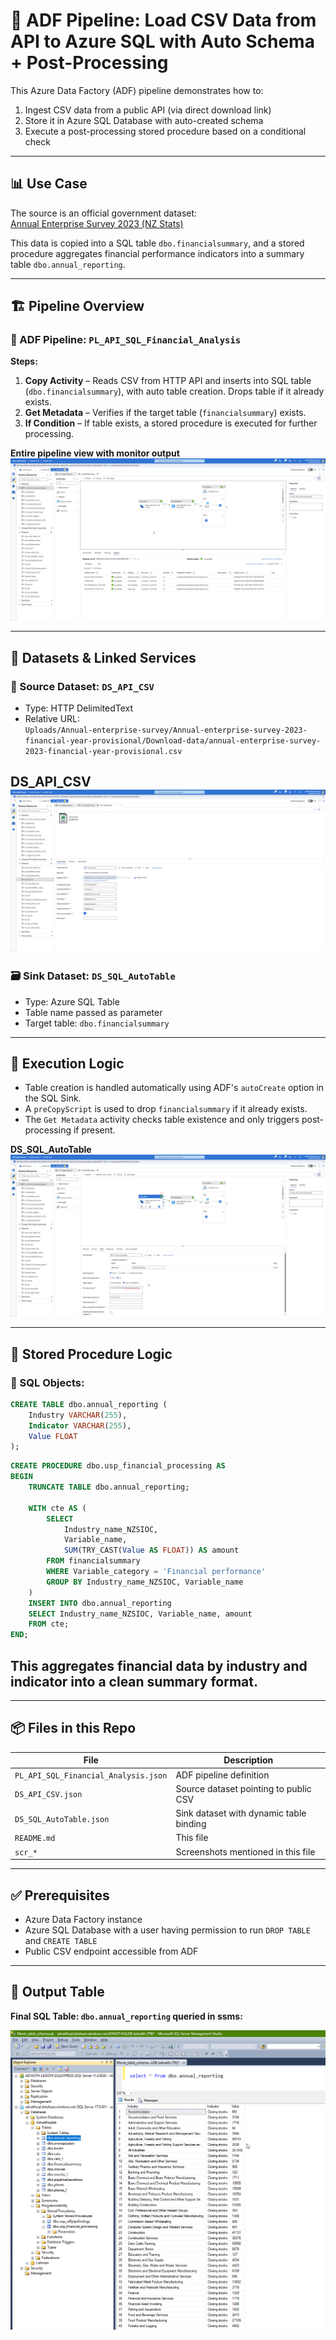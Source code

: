 # 🚀 ADF Pipeline: Load CSV Data from API to Azure SQL with Auto Schema + Post-Processing

This Azure Data Factory (ADF) pipeline demonstrates how to:

1. Ingest CSV data from a public API (via direct download link)
2. Store it in Azure SQL Database with auto-created schema
3. Execute a post-processing stored procedure based on a conditional check

---

## 📊 Use Case

The source is an official government dataset:  
[Annual Enterprise Survey 2023 (NZ Stats)](https://www.stats.govt.nz/assets/Uploads/Annual-enterprise-survey/Annual-enterprise-survey-2023-financial-year-provisional/Download-data/annual-enterprise-survey-2023-financial-year-provisional.csv)

This data is copied into a SQL table `dbo.financialsummary`, and a stored procedure aggregates financial performance indicators into a summary table `dbo.annual_reporting`.

---

## 🏗️ Pipeline Overview

### 📌 ADF Pipeline: `PL_API_SQL_Financial_Analysis`

**Steps:**

1. **Copy Activity** – Reads CSV from HTTP API and inserts into SQL table (`dbo.financialsummary`), with auto table creation. Drops table if it already exists.
2. **Get Metadata** – Verifies if the target table (`financialsummary`) exists.
3. **If Condition** – If table exists, a stored procedure is executed for further processing.

**Entire pipeline view with monitor output**
![Entire Pipeline](./scr_pipeline.png)

---

## 📁 Datasets & Linked Services

### 🔗 Source Dataset: `DS_API_CSV`
- Type: HTTP DelimitedText
- Relative URL:  
  `Uploads/Annual-enterprise-survey/Annual-enterprise-survey-2023-financial-year-provisional/Download-data/annual-enterprise-survey-2023-financial-year-provisional.csv`

**DS_API_CSV**
![DS_API_CSV](./scr_ds_api_csv.png)
---

### 🗃️ Sink Dataset: `DS_SQL_AutoTable`
- Type: Azure SQL Table
- Table name passed as parameter
- Target table: `dbo.financialsummary`

---
## 📌 Execution Logic

- Table creation is handled automatically using ADF's `autoCreate` option in the SQL Sink.
- A `preCopyScript` is used to drop `financialsummary` if it already exists.
- The `Get Metadata` activity checks table existence and only triggers post-processing if present.

**DS_SQL_AutoTable**
![DS_SQL_AutoTable](./scr_ds_sql.png)

---

## 🧠 Stored Procedure Logic

### 📄 SQL Objects:

```sql
CREATE TABLE dbo.annual_reporting (
    Industry VARCHAR(255),
    Indicator VARCHAR(255),
    Value FLOAT
);
```

```sql
CREATE PROCEDURE dbo.usp_financial_processing AS
BEGIN
    TRUNCATE TABLE dbo.annual_reporting;

    WITH cte AS (
        SELECT 
            Industry_name_NZSIOC,
            Variable_name,
            SUM(TRY_CAST(Value AS FLOAT)) AS amount
        FROM financialsummary
        WHERE Variable_category = 'Financial performance'
        GROUP BY Industry_name_NZSIOC, Variable_name
    )
    INSERT INTO dbo.annual_reporting
    SELECT Industry_name_NZSIOC, Variable_name, amount
    FROM cte;
END;
```

This aggregates financial data by industry and indicator into a clean summary format.
---



---

## 📦 Files in this Repo

| File | Description |
|------|-------------|
| `PL_API_SQL_Financial_Analysis.json`  | ADF pipeline definition |
| `DS_API_CSV.json`                     | Source dataset pointing to public CSV |
| `DS_SQL_AutoTable.json`               | Sink dataset with dynamic table binding |
| `README.md`                           | This file |
| `scr_*`                               | Screenshots mentioned in this file |

---

## ✅ Prerequisites

- Azure Data Factory instance
- Azure SQL Database with a user having permission to run `DROP TABLE` and `CREATE TABLE`
- Public CSV endpoint accessible from ADF

---

## 🏁 Output Table

**Final SQL Table: `dbo.annual_reporting` queried in ssms:**

![dbo.annual_reporting](./scr_op_sql_table.png)
